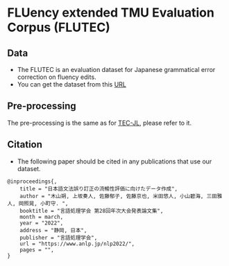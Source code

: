 # FLUency extended TMU Evaluation Corpus (FLUTEC)

## Data
- The FLUTEC is an evaluation dataset for Japanese grammatical error correction on fluency edits.
- You can get the dataset from this [URL]()

## Pre-processing
The pre-processing is the same as for [TEC-JL](https://github.com/koyama-aomi/TEC-JL), please refer to it.

## Citation
- The following paper should be cited in any publications that use our dataset.

```
@inproceedings{,
    title = "日本語文法誤り訂正の流暢性評価に向けたデータ作成",
    author = "木山朔, 上坂奏人, 佐藤郁子, 佐藤京也, 米田悠人, 小山碧海, 三田雅人, 岡照晃, 小町守. ",
    booktitle = "言語処理学会 第28回年次大会発表論文集",
    month = march,
    year = "2022",
    address = "静岡, 日本",
    publisher = "言語処理学会",
    url = "https://www.anlp.jp/nlp2022/",
    pages = "",
}
```
